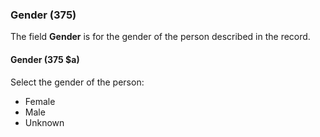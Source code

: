### Gender (375)

The field **Gender** is for the gender of the person described in the record.  

#### Gender (375 $a)

Select the gender of the person:
- Female
- Male
- Unknown
